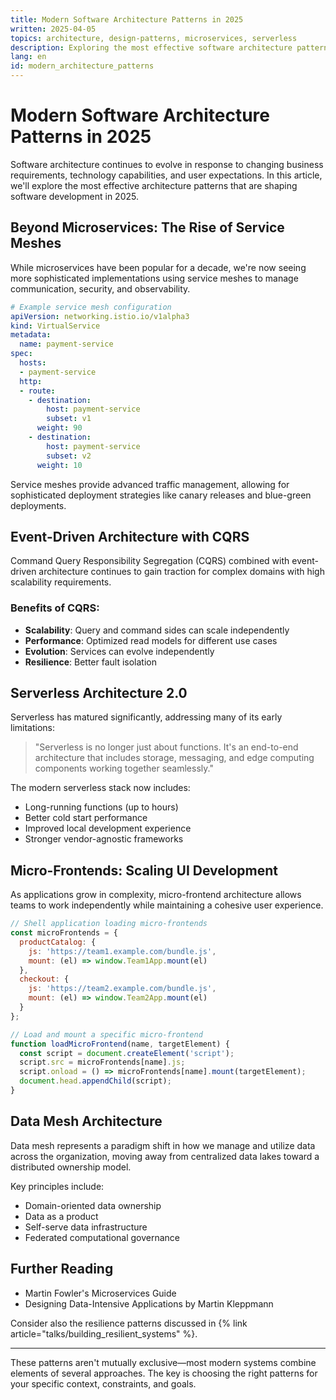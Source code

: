 ```yaml
---
title: Modern Software Architecture Patterns in 2025
written: 2025-04-05
topics: architecture, design-patterns, microservices, serverless
description: Exploring the most effective software architecture patterns for modern applications
lang: en
id: modern_architecture_patterns
---
```


# Modern Software Architecture Patterns in 2025

Software architecture continues to evolve in response to changing business requirements, technology capabilities, and user expectations. In this article, we'll explore the most effective architecture patterns that are shaping software development in 2025.

## Beyond Microservices: The Rise of Service Meshes

While microservices have been popular for a decade, we're now seeing more sophisticated implementations using service meshes to manage communication, security, and observability.

```yaml
# Example service mesh configuration
apiVersion: networking.istio.io/v1alpha3
kind: VirtualService
metadata:
  name: payment-service
spec:
  hosts:
  - payment-service
  http:
  - route:
    - destination:
        host: payment-service
        subset: v1
      weight: 90
    - destination:
        host: payment-service
        subset: v2
      weight: 10
```

Service meshes provide advanced traffic management, allowing for sophisticated deployment strategies like canary releases and blue-green deployments.

## Event-Driven Architecture with CQRS

Command Query Responsibility Segregation (CQRS) combined with event-driven architecture continues to gain traction for complex domains with high scalability requirements.

### Benefits of CQRS:

- **Scalability**: Query and command sides can scale independently
- **Performance**: Optimized read models for different use cases
- **Evolution**: Services can evolve independently
- **Resilience**: Better fault isolation

## Serverless Architecture 2.0

Serverless has matured significantly, addressing many of its early limitations:

> "Serverless is no longer just about functions. It's an end-to-end architecture that includes storage, messaging, and edge computing components working together seamlessly."

The modern serverless stack now includes:

- Long-running functions (up to hours)
- Better cold start performance
- Improved local development experience
- Stronger vendor-agnostic frameworks

## Micro-Frontends: Scaling UI Development

As applications grow in complexity, micro-frontend architecture allows teams to work independently while maintaining a cohesive user experience.

```javascript
// Shell application loading micro-frontends
const microFrontends = {
  productCatalog: {
    js: 'https://team1.example.com/bundle.js',
    mount: (el) => window.Team1App.mount(el)
  },
  checkout: {
    js: 'https://team2.example.com/bundle.js',
    mount: (el) => window.Team2App.mount(el)
  }
};

// Load and mount a specific micro-frontend
function loadMicroFrontend(name, targetElement) {
  const script = document.createElement('script');
  script.src = microFrontends[name].js;
  script.onload = () => microFrontends[name].mount(targetElement);
  document.head.appendChild(script);
}
```

## Data Mesh Architecture

Data mesh represents a paradigm shift in how we manage and utilize data across the organization, moving away from centralized data lakes toward a distributed ownership model.

Key principles include:
- Domain-oriented data ownership
- Data as a product
- Self-serve data infrastructure
- Federated computational governance

## Further Reading

- Martin Fowler's Microservices Guide
- Designing Data-Intensive Applications by Martin Kleppmann

Consider also the resilience patterns discussed in {% link article="talks/building_resilient_systems" %}.

---

These patterns aren't mutually exclusive—most modern systems combine elements of several approaches. The key is choosing the right patterns for your specific context, constraints, and goals.